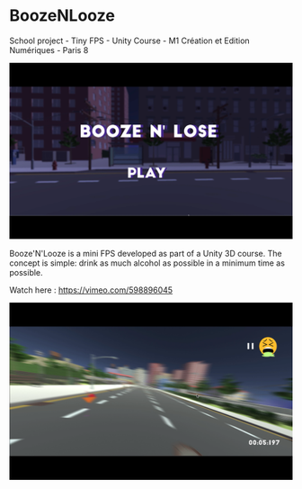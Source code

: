 # BoozeNLooze
School project - Tiny FPS - Unity Course - M1 Création et Edition Numériques - Paris 8

![illu00](/Assets/ScreenShots/1.png)

Booze'N'Looze is a mini FPS developed as part of a Unity 3D course. The concept is simple: drink as much alcohol as possible in a minimum time as possible.

Watch here : https://vimeo.com/598896045

![illu01](/Assets/ScreenShots/2.png)
